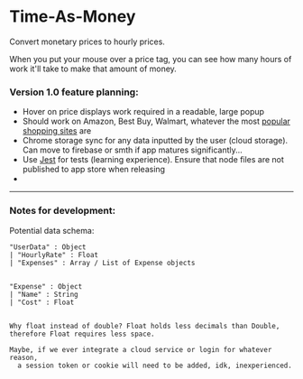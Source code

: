 # Time-As-Money
Convert monetary prices to hourly prices.


When you put your mouse over a price tag, you can see how many hours of work it'll take to make that amount of money.


### Version 1.0 feature planning:

- Hover on price displays work required in a readable, large popup
- Should work on Amazon, Best Buy, Walmart, whatever the most [popular shopping sites](https://www.semrush.com/website/top/global/e-commerce-and-retail/) are
- Chrome storage sync for any data inputted by the user (cloud storage). Can move to firebase or smth if app matures significantly...
- Use [Jest](https://jestjs.io/docs/getting-started) for tests (learning experience). Ensure that node files are not published to app store when releasing
- 


---

### Notes for development:

Potential data schema:

```
"UserData" : Object
| "HourlyRate" : Float
| "Expenses" : Array / List of Expense objects


"Expense" : Object
| "Name" : String
| "Cost" : Float


Why float instead of double? Float holds less decimals than Double, therefore Float requires less space.

Maybe, if we ever integrate a cloud service or login for whatever reason,
  a session token or cookie will need to be added, idk, inexperienced.
```
